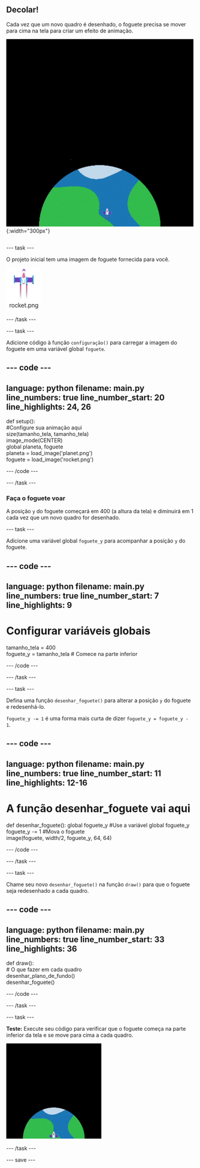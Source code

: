 ## Decolar!

<div style="display: flex; flex-wrap: wrap">
<div style="flex-basis: 200px; flex-grow: 1; margin-right: 15px;">
Cada vez que um novo quadro é desenhado, o foguete precisa se mover para cima na tela para criar um efeito de animação.
</div>
<div>

![Um foguete voando a uma velocidade constante de baixo para cima da tela.](images/fly.gif){:width="300px"}

</div>
</div>

--- task ---

O projeto inicial tem uma imagem de foguete fornecida para você.

![Imagem do foguete na biblioteca de imagens Trinket.](images/rocket_image.png)

--- /task ---

--- task ---

Adicione código à função `configuração()` para carregar a imagem do foguete em uma variável global `foguete`.

--- code ---
---
language: python
filename: main.py
line_numbers: true
line_number_start: 20
line_highlights: 24, 26
---

def setup():   
    #Configure sua animação aqui   
    size(tamanho_tela, tamanho_tela)   
    image_mode(CENTER)   
    global planeta, foguete   
    planeta = load_image('planet.png')    
    foguete = load_image('rocket.png')

--- /code ---

--- /task ---

### Faça o foguete voar

A posição `y` do foguete começará em 400 (a altura da tela) e diminuirá em 1 cada vez que um novo quadro for desenhado.

--- task ---

Adicione uma variável global `foguete_y` para acompanhar a posição `y` do foguete.

--- code ---
---
language: python
filename: main.py
line_numbers: true
line_number_start: 7 
line_highlights: 9
---

# Configurar variáveis globais
tamanho_tela = 400    
foguete_y = tamanho_tela # Comece na parte inferior

--- /code ---

--- /task ---

--- task ---

Defina uma função `desenhar_foguete()` para alterar a posição `y` do foguete e redesenhá-lo.

`foguete_y -= 1` é uma forma mais curta de dizer `foguete_y = foguete_y - 1`.

--- code ---
---
language: python
filename: main.py
line_numbers: true
line_number_start: 11 
line_highlights: 12-16 
---

# A função desenhar_foguete vai aqui
def desenhar_foguete():
    global foguete_y #Use a variável global foguete_y    
    foguete_y -= 1 #Mova o foguete    
    image(foguete, width/2, foguete_y, 64, 64)


--- /code ---

--- /task ---

--- task ---

Chame seu novo `desenhar_foguete()` na função `draw()` para que o foguete seja redesenhado a cada quadro.

--- code ---
---
language: python
filename: main.py
line_numbers: true
line_number_start: 33 
line_highlights: 36 
---

def draw():   
    # O que fazer em cada quadro   
    desenhar_plano_de_fundo()   
    desenhar_foguete()


--- /code ---

--- /task ---

--- task ---  

**Teste:** Execute seu código para verificar que o foguete começa na parte inferior da tela e se move para cima a cada quadro.

![Imagem do foguete a meio caminho da tela.](images/rocket_fly.gif)

--- /task ---

--- save ---
